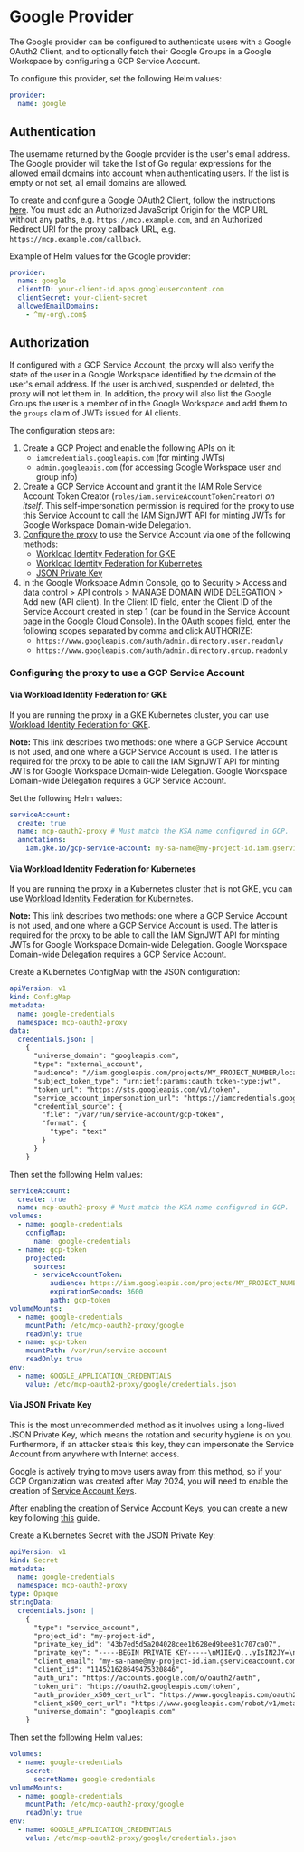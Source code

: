 # Google Provider

The Google provider can be configured to authenticate users with a
Google OAuth2 Client, and to optionally fetch their Google Groups in
a Google Workspace by configuring a GCP Service Account.

To configure this provider, set the following Helm values:

```yaml
provider:
  name: google
```

## Authentication

The username returned by the Google provider is the user's email address.
The Google provider will take the list of Go regular expressions for the
allowed email domains into account when authenticating users. If the list
is empty or not set, all email domains are allowed.

To create and configure a Google OAuth2 Client, follow the instructions
[here](https://support.google.com/cloud/answer/15549257). You must add
an Authorized JavaScript Origin for the MCP URL without any paths, e.g.
`https://mcp.example.com`, and an Authorized Redirect URI for the
proxy callback URL, e.g. `https://mcp.example.com/callback`.

Example of Helm values for the Google provider:

```yaml
provider:
  name: google
  clientID: your-client-id.apps.googleusercontent.com
  clientSecret: your-client-secret
  allowedEmailDomains:
    - ^my-org\.com$
```

## Authorization

If configured with a GCP Service Account, the proxy will also verify the state of
the user in a Google Workspace identified by the domain of the user's email address.
If the user is archived, suspended or deleted, the proxy will not let them in.
In addition, the proxy will also list the Google Groups the user is a member of
in the Google Workspace and add them to the `groups` claim of JWTs issued for
AI clients.

The configuration steps are:

1. Create a GCP Project and enable the following APIs on it:
    - `iamcredentials.googleapis.com` (for minting JWTs)
    - `admin.googleapis.com` (for accessing Google Workspace user and group info)
2. Create a GCP Service Account and grant it the IAM Role Service Account Token Creator
(`roles/iam.serviceAccountTokenCreator`) *on itself*. This self-impersonation permission
is required for the proxy to use this Service Account to call the IAM SignJWT API for
minting JWTs for Google Workspace Domain-wide Delegation.
3. [Configure the proxy](#configuring-the-proxy-to-use-a-gcp-service-account)
to use the Service Account via one of the following methods:
    - [Workload Identity Federation for GKE](#via-workload-identity-federation-for-gke)
    - [Workload Identity Federation for Kubernetes](#via-workload-identity-federation-for-kubernetes)
    - [JSON Private Key](#via-json-private-key)
4. In the Google Workspace Admin Console, go to Security > Access and data control >
API controls > MANAGE DOMAIN WIDE DELEGATION > Add new (API client). In the Client ID
field, enter the Client ID of the Service Account created in step 1 (can be found in
the Service Account page in the Google Cloud Console). In the OAuth scopes field,
enter the following scopes separated by comma and click AUTHORIZE:
    - `https://www.googleapis.com/auth/admin.directory.user.readonly`
    - `https://www.googleapis.com/auth/admin.directory.group.readonly`

### Configuring the proxy to use a GCP Service Account

#### Via Workload Identity Federation for GKE

If you are running the proxy in a GKE Kubernetes cluster, you can use
[Workload Identity Federation for GKE](https://cloud.google.com/kubernetes-engine/docs/how-to/workload-identity).

**Note:** This link describes two methods: one where a GCP Service Account is not
used, and one where a GCP Service Account is used. The latter is required for the
proxy to be able to call the IAM SignJWT API for minting JWTs for Google Workspace
Domain-wide Delegation. Google Workspace Domain-wide Delegation requires a GCP
Service Account.

Set the following Helm values:

```yaml
serviceAccount:
  create: true
  name: mcp-oauth2-proxy # Must match the KSA name configured in GCP.
  annotations:
    iam.gke.io/gcp-service-account: my-sa-name@my-project-id.iam.gserviceaccount.com
```

#### Via Workload Identity Federation for Kubernetes

If you are running the proxy in a Kubernetes cluster that is not GKE, you can use
[Workload Identity Federation for Kubernetes](https://cloud.google.com/iam/docs/workload-identity-federation-with-kubernetes).

**Note:** This link describes two methods: one where a GCP Service Account is not
used, and one where a GCP Service Account is used. The latter is required for the
proxy to be able to call the IAM SignJWT API for minting JWTs for Google Workspace
Domain-wide Delegation. Google Workspace Domain-wide Delegation requires a GCP
Service Account.

Create a Kubernetes ConfigMap with the JSON configuration:

```yaml
apiVersion: v1
kind: ConfigMap
metadata:
  name: google-credentials
  namespace: mcp-oauth2-proxy
data:
  credentials.json: |
    {
      "universe_domain": "googleapis.com",
      "type": "external_account",
      "audience": "//iam.googleapis.com/projects/MY_PROJECT_NUMBER/locations/global/workloadIdentityPools/MY_POOL_ID/providers/MY_PROVIDER_ID",
      "subject_token_type": "urn:ietf:params:oauth:token-type:jwt",
      "token_url": "https://sts.googleapis.com/v1/token",
      "service_account_impersonation_url": "https://iamcredentials.googleapis.com/v1/projects/-/serviceAccounts/my-sa-name@my-project-id.iam.gserviceaccount.com:generateAccessToken",
      "credential_source": {
        "file": "/var/run/service-account/gcp-token",
        "format": {
          "type": "text"
        }
      }
    }
```

Then set the following Helm values:

```yaml
serviceAccount:
  create: true
  name: mcp-oauth2-proxy # Must match the KSA name configured in GCP.
volumes:
  - name: google-credentials
    configMap:
      name: google-credentials
  - name: gcp-token
    projected:
      sources:
      - serviceAccountToken:
          audience: https://iam.googleapis.com/projects/MY_PROJECT_NUMBER/locations/global/workloadIdentityPools/MY_POOL_ID/providers/MY_PROVIDER_ID
          expirationSeconds: 3600
          path: gcp-token
volumeMounts:
  - name: google-credentials
    mountPath: /etc/mcp-oauth2-proxy/google
    readOnly: true
  - name: gcp-token
    mountPath: /var/run/service-account
    readOnly: true
env:
  - name: GOOGLE_APPLICATION_CREDENTIALS
    value: /etc/mcp-oauth2-proxy/google/credentials.json
```

#### Via JSON Private Key

This is the most unrecommended method as it involves using a long-lived
JSON Private Key, which means the rotation and security hygiene is on you.
Furthermore, if an attacker steals this key, they can impersonate the
Service Account from anywhere with Internet access.

Google is actively trying to move users away from this method, so if your GCP
Organization was created after May 2024, you will need to enable the creation of
[Service Account Keys](https://cloud.google.com/iam/docs/keys-create-delete#allow-creation).

After enabling the creation of Service Account Keys, you can create a new key following
[this](https://cloud.google.com/iam/docs/keys-create-delete#iam-service-account-keys-create-console)
guide.

Create a Kubernetes Secret with the JSON Private Key:

```yaml
apiVersion: v1
kind: Secret
metadata:
  name: google-credentials
  namespace: mcp-oauth2-proxy
type: Opaque
stringData:
  credentials.json: |
    {
      "type": "service_account",
      "project_id": "my-project-id",
      "private_key_id": "43b7ed5d5a204028cee1b628ed9bee81c707ca07",
      "private_key": "-----BEGIN PRIVATE KEY-----\nMIIEvQ...yIsIN2JY=\n-----END PRIVATE KEY-----\n",
      "client_email": "my-sa-name@my-project-id.iam.gserviceaccount.com",
      "client_id": "114521628649475320846",
      "auth_uri": "https://accounts.google.com/o/oauth2/auth",
      "token_uri": "https://oauth2.googleapis.com/token",
      "auth_provider_x509_cert_url": "https://www.googleapis.com/oauth2/v1/certs",
      "client_x509_cert_url": "https://www.googleapis.com/robot/v1/metadata/x509/my-sa-name%40my-project-id.iam.gserviceaccount.com",
      "universe_domain": "googleapis.com"
    }
```

Then set the following Helm values:

```yaml
volumes:
  - name: google-credentials
    secret:
      secretName: google-credentials
volumeMounts:
  - name: google-credentials
    mountPath: /etc/mcp-oauth2-proxy/google
    readOnly: true
env:
  - name: GOOGLE_APPLICATION_CREDENTIALS
    value: /etc/mcp-oauth2-proxy/google/credentials.json
```
